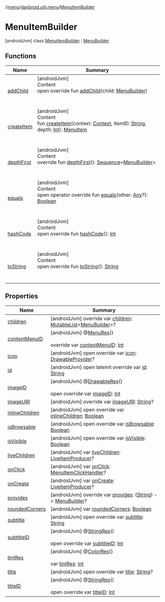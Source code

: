 //[menu](../../index.md)/[danbroid.util.menu](../index.md)/[MenuItemBuilder](index.md)



# MenuItemBuilder  
 [androidJvm] class [MenuItemBuilder](index.md) : [MenuBuilder](../-menu-builder/index.md)   


## Functions  
  
|  Name|  Summary| 
|---|---|
| [addChild](../-menu-builder/add-child.md)| [androidJvm]  <br>Content  <br>open override fun [addChild](../-menu-builder/add-child.md)(child: [MenuBuilder](../-menu-builder/index.md))  <br><br><br>
| [createItem](create-item.md)| [androidJvm]  <br>Content  <br>fun [createItem](create-item.md)(context: [Context](https://developer.android.com/reference/kotlin/android/content/Context.html), itemID: [String](https://kotlinlang.org/api/latest/jvm/stdlib/kotlin/-string/index.html), depth: [Int](https://kotlinlang.org/api/latest/jvm/stdlib/kotlin/-int/index.html)): [MenuItem](../-menu-item/index.md)  <br><br><br>
| [depthFirst](../-menu-builder/depth-first.md)| [androidJvm]  <br>Content  <br>override fun [depthFirst](../-menu-builder/depth-first.md)(): [Sequence](https://kotlinlang.org/api/latest/jvm/stdlib/kotlin.sequences/-sequence/index.html)<[MenuBuilder](../-menu-builder/index.md)>  <br><br><br>
| [equals](../../danbroid.util.menu.ui/-menu-item-diff-callback/index.md#kotlin/Any/equals/#kotlin.Any?/PointingToDeclaration/)| [androidJvm]  <br>Content  <br>open operator override fun [equals](../../danbroid.util.menu.ui/-menu-item-diff-callback/index.md#kotlin/Any/equals/#kotlin.Any?/PointingToDeclaration/)(other: [Any](https://kotlinlang.org/api/latest/jvm/stdlib/kotlin/-any/index.html)?): [Boolean](https://kotlinlang.org/api/latest/jvm/stdlib/kotlin/-boolean/index.html)  <br><br><br>
| [hashCode](../../danbroid.util.menu.ui/-menu-item-diff-callback/index.md#kotlin/Any/hashCode/#/PointingToDeclaration/)| [androidJvm]  <br>Content  <br>open override fun [hashCode](../../danbroid.util.menu.ui/-menu-item-diff-callback/index.md#kotlin/Any/hashCode/#/PointingToDeclaration/)(): [Int](https://kotlinlang.org/api/latest/jvm/stdlib/kotlin/-int/index.html)  <br><br><br>
| [toString](to-string.md)| [androidJvm]  <br>Content  <br>open override fun [toString](to-string.md)(): [String](https://kotlinlang.org/api/latest/jvm/stdlib/kotlin/-string/index.html)  <br><br><br>


## Properties  
  
|  Name|  Summary| 
|---|---|
| [children](index.md#danbroid.util.menu/MenuItemBuilder/children/#/PointingToDeclaration/)|  [androidJvm] override var [children](index.md#danbroid.util.menu/MenuItemBuilder/children/#/PointingToDeclaration/): [MutableList](https://kotlinlang.org/api/latest/jvm/stdlib/kotlin.collections/-mutable-list/index.html)<[MenuBuilder](../-menu-builder/index.md)>?   <br>
| [contextMenuID](index.md#danbroid.util.menu/MenuItemBuilder/contextMenuID/#/PointingToDeclaration/)|  [androidJvm] @[MenuRes](https://developer.android.com/reference/kotlin/androidx/annotation/MenuRes.html)()  <br>  <br>override var [contextMenuID](index.md#danbroid.util.menu/MenuItemBuilder/contextMenuID/#/PointingToDeclaration/): [Int](https://kotlinlang.org/api/latest/jvm/stdlib/kotlin/-int/index.html)   <br>
| [icon](index.md#danbroid.util.menu/MenuItemBuilder/icon/#/PointingToDeclaration/)|  [androidJvm] open override var [icon](index.md#danbroid.util.menu/MenuItemBuilder/icon/#/PointingToDeclaration/): [DrawableProvider](../index.md#danbroid.util.menu/DrawableProvider///PointingToDeclaration/)?   <br>
| [id](index.md#danbroid.util.menu/MenuItemBuilder/id/#/PointingToDeclaration/)|  [androidJvm] open lateinit override var [id](index.md#danbroid.util.menu/MenuItemBuilder/id/#/PointingToDeclaration/): [String](https://kotlinlang.org/api/latest/jvm/stdlib/kotlin/-string/index.html)   <br>
| [imageID](index.md#danbroid.util.menu/MenuItemBuilder/imageID/#/PointingToDeclaration/)|  [androidJvm] @[DrawableRes](https://developer.android.com/reference/kotlin/androidx/annotation/DrawableRes.html)()  <br>  <br>open override var [imageID](index.md#danbroid.util.menu/MenuItemBuilder/imageID/#/PointingToDeclaration/): [Int](https://kotlinlang.org/api/latest/jvm/stdlib/kotlin/-int/index.html)   <br>
| [imageURI](index.md#danbroid.util.menu/MenuItemBuilder/imageURI/#/PointingToDeclaration/)|  [androidJvm] override var [imageURI](index.md#danbroid.util.menu/MenuItemBuilder/imageURI/#/PointingToDeclaration/): [String](https://kotlinlang.org/api/latest/jvm/stdlib/kotlin/-string/index.html)?   <br>
| [inlineChildren](index.md#danbroid.util.menu/MenuItemBuilder/inlineChildren/#/PointingToDeclaration/)|  [androidJvm] open override var [inlineChildren](index.md#danbroid.util.menu/MenuItemBuilder/inlineChildren/#/PointingToDeclaration/): [Boolean](https://kotlinlang.org/api/latest/jvm/stdlib/kotlin/-boolean/index.html)   <br>
| [isBrowsable](index.md#danbroid.util.menu/MenuItemBuilder/isBrowsable/#/PointingToDeclaration/)|  [androidJvm] open override var [isBrowsable](index.md#danbroid.util.menu/MenuItemBuilder/isBrowsable/#/PointingToDeclaration/): [Boolean](https://kotlinlang.org/api/latest/jvm/stdlib/kotlin/-boolean/index.html)   <br>
| [isVisible](index.md#danbroid.util.menu/MenuItemBuilder/isVisible/#/PointingToDeclaration/)|  [androidJvm] open override var [isVisible](index.md#danbroid.util.menu/MenuItemBuilder/isVisible/#/PointingToDeclaration/): [Boolean](https://kotlinlang.org/api/latest/jvm/stdlib/kotlin/-boolean/index.html)   <br>
| [liveChildren](index.md#danbroid.util.menu/MenuItemBuilder/liveChildren/#/PointingToDeclaration/)|  [androidJvm] var [liveChildren](index.md#danbroid.util.menu/MenuItemBuilder/liveChildren/#/PointingToDeclaration/): [LiveItemProducer](../index.md#danbroid.util.menu/LiveItemProducer///PointingToDeclaration/)?   <br>
| [onClick](index.md#danbroid.util.menu/MenuItemBuilder/onClick/#/PointingToDeclaration/)|  [androidJvm] var [onClick](index.md#danbroid.util.menu/MenuItemBuilder/onClick/#/PointingToDeclaration/): [MenuItemClickHandler](../index.md#danbroid.util.menu/MenuItemClickHandler///PointingToDeclaration/)?   <br>
| [onCreate](index.md#danbroid.util.menu/MenuItemBuilder/onCreate/#/PointingToDeclaration/)|  [androidJvm] var [onCreate](index.md#danbroid.util.menu/MenuItemBuilder/onCreate/#/PointingToDeclaration/): [LiveItemProducer](../index.md#danbroid.util.menu/LiveItemProducer///PointingToDeclaration/)?   <br>
| [provides](index.md#danbroid.util.menu/MenuItemBuilder/provides/#/PointingToDeclaration/)|  [androidJvm] override var [provides](index.md#danbroid.util.menu/MenuItemBuilder/provides/#/PointingToDeclaration/): ([String](https://kotlinlang.org/api/latest/jvm/stdlib/kotlin/-string/index.html)) -> [MenuBuilder](../-menu-builder/index.md)?   <br>
| [roundedCorners](index.md#danbroid.util.menu/MenuItemBuilder/roundedCorners/#/PointingToDeclaration/)|  [androidJvm] var [roundedCorners](index.md#danbroid.util.menu/MenuItemBuilder/roundedCorners/#/PointingToDeclaration/): [Boolean](https://kotlinlang.org/api/latest/jvm/stdlib/kotlin/-boolean/index.html)   <br>
| [subtitle](index.md#danbroid.util.menu/MenuItemBuilder/subtitle/#/PointingToDeclaration/)|  [androidJvm] open override var [subtitle](index.md#danbroid.util.menu/MenuItemBuilder/subtitle/#/PointingToDeclaration/): [String](https://kotlinlang.org/api/latest/jvm/stdlib/kotlin/-string/index.html)   <br>
| [subtitleID](index.md#danbroid.util.menu/MenuItemBuilder/subtitleID/#/PointingToDeclaration/)|  [androidJvm] @[StringRes](https://developer.android.com/reference/kotlin/androidx/annotation/StringRes.html)()  <br>  <br>open override var [subtitleID](index.md#danbroid.util.menu/MenuItemBuilder/subtitleID/#/PointingToDeclaration/): [Int](https://kotlinlang.org/api/latest/jvm/stdlib/kotlin/-int/index.html)   <br>
| [tintRes](index.md#danbroid.util.menu/MenuItemBuilder/tintRes/#/PointingToDeclaration/)|  [androidJvm] @[ColorRes](https://developer.android.com/reference/kotlin/androidx/annotation/ColorRes.html)()  <br>  <br>var [tintRes](index.md#danbroid.util.menu/MenuItemBuilder/tintRes/#/PointingToDeclaration/): [Int](https://kotlinlang.org/api/latest/jvm/stdlib/kotlin/-int/index.html)   <br>
| [title](index.md#danbroid.util.menu/MenuItemBuilder/title/#/PointingToDeclaration/)|  [androidJvm] open override var [title](index.md#danbroid.util.menu/MenuItemBuilder/title/#/PointingToDeclaration/): [String](https://kotlinlang.org/api/latest/jvm/stdlib/kotlin/-string/index.html)?   <br>
| [titleID](index.md#danbroid.util.menu/MenuItemBuilder/titleID/#/PointingToDeclaration/)|  [androidJvm] @[StringRes](https://developer.android.com/reference/kotlin/androidx/annotation/StringRes.html)()  <br>  <br>open override var [titleID](index.md#danbroid.util.menu/MenuItemBuilder/titleID/#/PointingToDeclaration/): [Int](https://kotlinlang.org/api/latest/jvm/stdlib/kotlin/-int/index.html)   <br>

